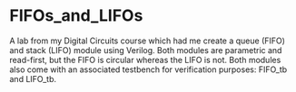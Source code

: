 # FIFOs_and_LIFOs
A lab from my Digital Circuits course which had me create a queue (FIFO) and stack (LIFO) module using Verilog. Both modules are parametric and read-first, but the FIFO is circular whereas the LIFO is not. Both modules also come with an associated testbench for verification purposes: FIFO_tb and LIFO_tb.
